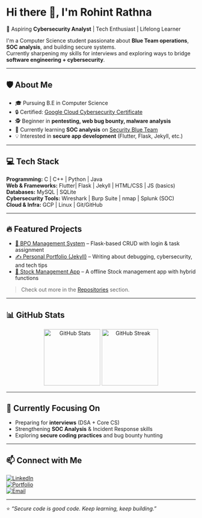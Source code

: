 # Hi there 👋, I'm Rohint Rathna  

🚀 Aspiring **Cybersecurity Analyst** | Tech Enthusiast | Lifelong Learner  

I'm a Computer Science student passionate about **Blue Team operations**, **SOC analysis**, and building secure systems.  
Currently sharpening my skills for interviews and exploring ways to bridge **software engineering + cybersecurity**.

---

## 🛡️ About Me
- 🎓 Pursuing B.E in Computer Science  
- 🔒 Certified: [Google Cloud Cybersecurity Certificate](https://www.credly.com/badges/bccc97b4-0668-4d47-b7b0-fe810b2ba25f/public_url)  
- 🕵️ Beginner in **pentesting, web bug bounty, malware analysis**  
- 🌱 Currently learning **SOC analysis** on [Security Blue Team](https://securityblue.team/)  
- 💡 Interested in **secure app development** (Flutter, Flask, Jekyll, etc.)

---

## 💻 Tech Stack
**Programming:** C | C++ | Python | Java  
**Web & Frameworks:** Flutter| Flask | Jekyll | HTML/CSS | JS (basics)  
**Databases:** MySQL | SQLite  
**Cybersecurity Tools:** Wireshark | Burp Suite | nmap | Splunk (SOC)  
**Cloud & Infra:** GCP | Linux | Git/GitHub  

---

## 🔥 Featured Projects
- [🔐 BPO Management System](https://github.com/0xRohinth/bpo) – Flask-based CRUD with login & task assignment  
- [✍️ Personal Portfolio (Jekyll)](https://0xrohinth.github.io) – Writing about debugging, cybersecurity, and tech tips  
- [🏬 Stock Management App](https://github.com/0xRohinth/stock_circle) – A offline Stock management app with hybrid functions


> Check out more in the [Repositories](https://github.com/0xRohinth?tab=repositories) section.

---

## 📊 GitHub Stats
<p align="center">
  <img src="https://github-readme-stats.vercel.app/api?username=0xRohinth&show_icons=true&theme=tokyonight" alt="GitHub Stats" height="150" />
  <img src="https://github-readme-streak-stats.herokuapp.com/?user=0xRohinth&theme=tokyonight" alt="GitHub Streak" height="150" />
</p>

---

## 🌱 Currently Focusing On
- Preparing for **interviews** (DSA + Core CS)  
- Strengthening **SOC Analysis** & Incident Response skills  
- Exploring **secure coding practices** and bug bounty hunting  

---

## 📫 Connect with Me
[![LinkedIn](https://img.shields.io/badge/LinkedIn-blue?style=flat&logo=linkedin)](https://www.linkedin.com/in/rohinth-rathna-s-355272254/)  
[![Portfolio](https://img.shields.io/badge/Portfolio-000?style=flat&logo=github)](https://0xrohinth.github.io)  
[![Email](https://img.shields.io/badge/Email-Contact%20Me-informational)](mailto:rohinthrathna652@gmail.com)  

---

⭐️ _“Secure code is good code. Keep learning, keep building.”_  
